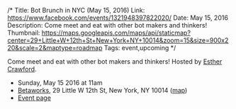 /*
Title: Bot Brunch in NYC (May 15, 2016)
Link: https://www.facebook.com/events/1321948397822020/
Date: May 15, 2016
Description: Come meet and eat with other bot makers and thinkers!
Thumbnail: https://maps.googleapis.com/maps/api/staticmap?center=29+Little+W+12th+St+New+York+NY+10014&zoom=15&size=900x220&scale=2&maptype=roadmap
Tags: event,upcoming
*/

Come meet and eat with other bot makers and thinkers! Hosted by [Esther Crawford](https://twitter.com/EstherCrawford).


- Sunday, May 15 2016 at 11am
- [Betaworks](https://betaworks.com/), 29 Little W 12th St, New York, NY 10014 ([map](https://www.google.com/maps/dir/Current+Location/29+Little+W+12th+St+New+York+NY+10014))
- [Event page](https://www.facebook.com/events/1321948397822020/)
